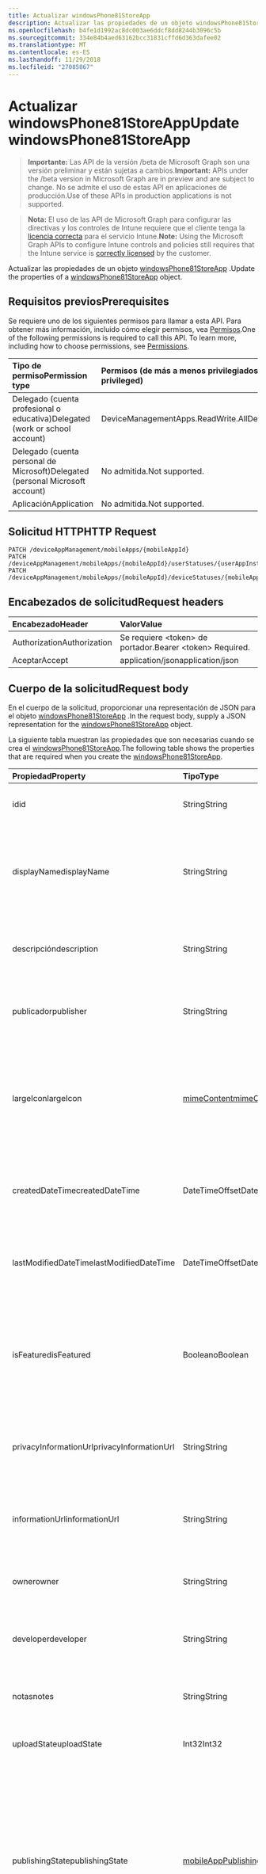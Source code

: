 ```yaml
---
title: Actualizar windowsPhone81StoreApp
description: Actualizar las propiedades de un objeto windowsPhone81StoreApp.
ms.openlocfilehash: b4fe1d1992ac8dc003ae6ddcf8dd8244b3096c5b
ms.sourcegitcommit: 334e84b4aed63162bcc31831cffd6d363dafee02
ms.translationtype: MT
ms.contentlocale: es-ES
ms.lasthandoff: 11/29/2018
ms.locfileid: "27085867"
---
```

# <a name="update-windowsphone81storeapp"></a><span data-ttu-id="41465-103">Actualizar windowsPhone81StoreApp</span><span class="sxs-lookup"><span data-stu-id="41465-103">Update windowsPhone81StoreApp</span></span>

> <span data-ttu-id="41465-104">**Importante:** Las API de la versión /beta de Microsoft Graph son una versión preliminar y están sujetas a cambios.</span><span class="sxs-lookup"><span data-stu-id="41465-104">**Important:** APIs under the /beta version in Microsoft Graph are in preview and are subject to change.</span></span> <span data-ttu-id="41465-105">No se admite el uso de estas API en aplicaciones de producción.</span><span class="sxs-lookup"><span data-stu-id="41465-105">Use of these APIs in production applications is not supported.</span></span>

> <span data-ttu-id="41465-106">**Nota:** El uso de las API de Microsoft Graph para configurar las directivas y los controles de Intune requiere que el cliente tenga la [licencia correcta](https://go.microsoft.com/fwlink/?linkid=839381) para el servicio Intune.</span><span class="sxs-lookup"><span data-stu-id="41465-106">**Note:** Using the Microsoft Graph APIs to configure Intune controls and policies still requires that the Intune service is [correctly licensed](https://go.microsoft.com/fwlink/?linkid=839381) by the customer.</span></span>

<span data-ttu-id="41465-107">Actualizar las propiedades de un objeto [windowsPhone81StoreApp](../resources/intune-apps-windowsphone81storeapp.md) .</span><span class="sxs-lookup"><span data-stu-id="41465-107">Update the properties of a [windowsPhone81StoreApp](../resources/intune-apps-windowsphone81storeapp.md) object.</span></span>
## <a name="prerequisites"></a><span data-ttu-id="41465-108">Requisitos previos</span><span class="sxs-lookup"><span data-stu-id="41465-108">Prerequisites</span></span>
<span data-ttu-id="41465-p102">Se requiere uno de los siguientes permisos para llamar a esta API. Para obtener más información, incluido cómo elegir permisos, vea [Permisos](/graph/permissions-reference).</span><span class="sxs-lookup"><span data-stu-id="41465-p102">One of the following permissions is required to call this API. To learn more, including how to choose permissions, see [Permissions](/graph/permissions-reference).</span></span>

|<span data-ttu-id="41465-111">Tipo de permiso</span><span class="sxs-lookup"><span data-stu-id="41465-111">Permission type</span></span>|<span data-ttu-id="41465-112">Permisos (de más a menos privilegiados)</span><span class="sxs-lookup"><span data-stu-id="41465-112">Permissions (from most to least privileged)</span></span>|
|:---|:---|
|<span data-ttu-id="41465-113">Delegado (cuenta profesional o educativa)</span><span class="sxs-lookup"><span data-stu-id="41465-113">Delegated (work or school account)</span></span>|<span data-ttu-id="41465-114">DeviceManagementApps.ReadWrite.All</span><span class="sxs-lookup"><span data-stu-id="41465-114">DeviceManagementApps.ReadWrite.All</span></span>|
|<span data-ttu-id="41465-115">Delegado (cuenta personal de Microsoft)</span><span class="sxs-lookup"><span data-stu-id="41465-115">Delegated (personal Microsoft account)</span></span>|<span data-ttu-id="41465-116">No admitida.</span><span class="sxs-lookup"><span data-stu-id="41465-116">Not supported.</span></span>|
|<span data-ttu-id="41465-117">Aplicación</span><span class="sxs-lookup"><span data-stu-id="41465-117">Application</span></span>|<span data-ttu-id="41465-118">No admitida.</span><span class="sxs-lookup"><span data-stu-id="41465-118">Not supported.</span></span>|

## <a name="http-request"></a><span data-ttu-id="41465-119">Solicitud HTTP</span><span class="sxs-lookup"><span data-stu-id="41465-119">HTTP Request</span></span>
<!-- {
  "blockType": "ignored"
}
-->
``` http
PATCH /deviceAppManagement/mobileApps/{mobileAppId}
PATCH /deviceAppManagement/mobileApps/{mobileAppId}/userStatuses/{userAppInstallStatusId}/app
PATCH /deviceAppManagement/mobileApps/{mobileAppId}/deviceStatuses/{mobileAppInstallStatusId}/app
```

## <a name="request-headers"></a><span data-ttu-id="41465-120">Encabezados de solicitud</span><span class="sxs-lookup"><span data-stu-id="41465-120">Request headers</span></span>
|<span data-ttu-id="41465-121">Encabezado</span><span class="sxs-lookup"><span data-stu-id="41465-121">Header</span></span>|<span data-ttu-id="41465-122">Valor</span><span class="sxs-lookup"><span data-stu-id="41465-122">Value</span></span>|
|:---|:---|
|<span data-ttu-id="41465-123">Authorization</span><span class="sxs-lookup"><span data-stu-id="41465-123">Authorization</span></span>|<span data-ttu-id="41465-124">Se requiere &lt;token&gt; de portador.</span><span class="sxs-lookup"><span data-stu-id="41465-124">Bearer &lt;token&gt; Required.</span></span>|
|<span data-ttu-id="41465-125">Aceptar</span><span class="sxs-lookup"><span data-stu-id="41465-125">Accept</span></span>|<span data-ttu-id="41465-126">application/json</span><span class="sxs-lookup"><span data-stu-id="41465-126">application/json</span></span>|

## <a name="request-body"></a><span data-ttu-id="41465-127">Cuerpo de la solicitud</span><span class="sxs-lookup"><span data-stu-id="41465-127">Request body</span></span>
<span data-ttu-id="41465-128">En el cuerpo de la solicitud, proporcionar una representación de JSON para el objeto [windowsPhone81StoreApp](../resources/intune-apps-windowsphone81storeapp.md) .</span><span class="sxs-lookup"><span data-stu-id="41465-128">In the request body, supply a JSON representation for the [windowsPhone81StoreApp](../resources/intune-apps-windowsphone81storeapp.md) object.</span></span>

<span data-ttu-id="41465-129">La siguiente tabla muestran las propiedades que son necesarias cuando se crea el [windowsPhone81StoreApp](../resources/intune-apps-windowsphone81storeapp.md).</span><span class="sxs-lookup"><span data-stu-id="41465-129">The following table shows the properties that are required when you create the [windowsPhone81StoreApp](../resources/intune-apps-windowsphone81storeapp.md).</span></span>

|<span data-ttu-id="41465-130">Propiedad</span><span class="sxs-lookup"><span data-stu-id="41465-130">Property</span></span>|<span data-ttu-id="41465-131">Tipo</span><span class="sxs-lookup"><span data-stu-id="41465-131">Type</span></span>|<span data-ttu-id="41465-132">Descripción</span><span class="sxs-lookup"><span data-stu-id="41465-132">Description</span></span>|
|:---|:---|:---|
|<span data-ttu-id="41465-133">id</span><span class="sxs-lookup"><span data-stu-id="41465-133">id</span></span>|<span data-ttu-id="41465-134">String</span><span class="sxs-lookup"><span data-stu-id="41465-134">String</span></span>|<span data-ttu-id="41465-135">Clave de la entidad.</span><span class="sxs-lookup"><span data-stu-id="41465-135">Key of the entity.</span></span> <span data-ttu-id="41465-136">Heredado de [mobileApp](../resources/intune-apps-mobileapp.md).</span><span class="sxs-lookup"><span data-stu-id="41465-136">Inherited from [mobileApp](../resources/intune-apps-mobileapp.md)</span></span>|
|<span data-ttu-id="41465-137">displayName</span><span class="sxs-lookup"><span data-stu-id="41465-137">displayName</span></span>|<span data-ttu-id="41465-138">String</span><span class="sxs-lookup"><span data-stu-id="41465-138">String</span></span>|<span data-ttu-id="41465-139">Título de la aplicación importado o proporcionado por el administrador.</span><span class="sxs-lookup"><span data-stu-id="41465-139">The admin provided or imported title of the app.</span></span> <span data-ttu-id="41465-140">Heredado de [mobileApp](../resources/intune-apps-mobileapp.md).</span><span class="sxs-lookup"><span data-stu-id="41465-140">Inherited from [mobileApp](../resources/intune-apps-mobileapp.md)</span></span>|
|<span data-ttu-id="41465-141">descripción</span><span class="sxs-lookup"><span data-stu-id="41465-141">description</span></span>|<span data-ttu-id="41465-142">String</span><span class="sxs-lookup"><span data-stu-id="41465-142">String</span></span>|<span data-ttu-id="41465-143">Descripción de la aplicación.</span><span class="sxs-lookup"><span data-stu-id="41465-143">The description of the app.</span></span> <span data-ttu-id="41465-144">Heredado de [mobileApp](../resources/intune-apps-mobileapp.md).</span><span class="sxs-lookup"><span data-stu-id="41465-144">Inherited from [mobileApp](../resources/intune-apps-mobileapp.md)</span></span>|
|<span data-ttu-id="41465-145">publicador</span><span class="sxs-lookup"><span data-stu-id="41465-145">publisher</span></span>|<span data-ttu-id="41465-146">String</span><span class="sxs-lookup"><span data-stu-id="41465-146">String</span></span>|<span data-ttu-id="41465-147">Publicador de la aplicación.</span><span class="sxs-lookup"><span data-stu-id="41465-147">The publisher of the app.</span></span> <span data-ttu-id="41465-148">Heredado de [mobileApp](../resources/intune-apps-mobileapp.md).</span><span class="sxs-lookup"><span data-stu-id="41465-148">Inherited from [mobileApp](../resources/intune-apps-mobileapp.md)</span></span>|
|<span data-ttu-id="41465-149">largeIcon</span><span class="sxs-lookup"><span data-stu-id="41465-149">largeIcon</span></span>|[<span data-ttu-id="41465-150">mimeContent</span><span class="sxs-lookup"><span data-stu-id="41465-150">mimeContent</span></span>](../resources/intune-shared-mimecontent.md)|<span data-ttu-id="41465-151">Icono grande que se mostrará en los detalles de la aplicación y se usa para cargar el icono.</span><span class="sxs-lookup"><span data-stu-id="41465-151">The large icon, to be displayed in the app details and used for upload of the icon.</span></span> <span data-ttu-id="41465-152">Heredado de [mobileApp](../resources/intune-apps-mobileapp.md).</span><span class="sxs-lookup"><span data-stu-id="41465-152">Inherited from [mobileApp](../resources/intune-apps-mobileapp.md)</span></span>|
|<span data-ttu-id="41465-153">createdDateTime</span><span class="sxs-lookup"><span data-stu-id="41465-153">createdDateTime</span></span>|<span data-ttu-id="41465-154">DateTimeOffset</span><span class="sxs-lookup"><span data-stu-id="41465-154">DateTimeOffset</span></span>|<span data-ttu-id="41465-155">Fecha y hora de creación de la aplicación.</span><span class="sxs-lookup"><span data-stu-id="41465-155">The date and time the app was created.</span></span> <span data-ttu-id="41465-156">Heredado de [mobileApp](../resources/intune-apps-mobileapp.md).</span><span class="sxs-lookup"><span data-stu-id="41465-156">Inherited from [mobileApp](../resources/intune-apps-mobileapp.md)</span></span>|
|<span data-ttu-id="41465-157">lastModifiedDateTime</span><span class="sxs-lookup"><span data-stu-id="41465-157">lastModifiedDateTime</span></span>|<span data-ttu-id="41465-158">DateTimeOffset</span><span class="sxs-lookup"><span data-stu-id="41465-158">DateTimeOffset</span></span>|<span data-ttu-id="41465-159">Fecha y hora de la última modificación de la aplicación.</span><span class="sxs-lookup"><span data-stu-id="41465-159">The date and time the app was last modified.</span></span> <span data-ttu-id="41465-160">Heredado de [mobileApp](../resources/intune-apps-mobileapp.md).</span><span class="sxs-lookup"><span data-stu-id="41465-160">Inherited from [mobileApp](../resources/intune-apps-mobileapp.md)</span></span>|
|<span data-ttu-id="41465-161">isFeatured</span><span class="sxs-lookup"><span data-stu-id="41465-161">isFeatured</span></span>|<span data-ttu-id="41465-162">Booleano</span><span class="sxs-lookup"><span data-stu-id="41465-162">Boolean</span></span>|<span data-ttu-id="41465-163">Valor que indica si el administrador ha marcado la aplicación como destacada. Heredado de [mobileApp](../resources/intune-apps-mobileapp.md).</span><span class="sxs-lookup"><span data-stu-id="41465-163">The value indicating whether the app is marked as featured by the admin. Inherited from [mobileApp](../resources/intune-apps-mobileapp.md)</span></span>|
|<span data-ttu-id="41465-164">privacyInformationUrl</span><span class="sxs-lookup"><span data-stu-id="41465-164">privacyInformationUrl</span></span>|<span data-ttu-id="41465-165">String</span><span class="sxs-lookup"><span data-stu-id="41465-165">String</span></span>|<span data-ttu-id="41465-166">La dirección URL de la declaración de privacidad.</span><span class="sxs-lookup"><span data-stu-id="41465-166">The privacy statement Url.</span></span> <span data-ttu-id="41465-167">Heredado de [mobileApp](../resources/intune-apps-mobileapp.md).</span><span class="sxs-lookup"><span data-stu-id="41465-167">Inherited from [mobileApp](../resources/intune-apps-mobileapp.md)</span></span>|
|<span data-ttu-id="41465-168">informationUrl</span><span class="sxs-lookup"><span data-stu-id="41465-168">informationUrl</span></span>|<span data-ttu-id="41465-169">String</span><span class="sxs-lookup"><span data-stu-id="41465-169">String</span></span>|<span data-ttu-id="41465-170">La dirección URL para obtener más información.</span><span class="sxs-lookup"><span data-stu-id="41465-170">The more information Url.</span></span> <span data-ttu-id="41465-171">Heredado de [mobileApp](../resources/intune-apps-mobileapp.md).</span><span class="sxs-lookup"><span data-stu-id="41465-171">Inherited from [mobileApp](../resources/intune-apps-mobileapp.md)</span></span>|
|<span data-ttu-id="41465-172">owner</span><span class="sxs-lookup"><span data-stu-id="41465-172">owner</span></span>|<span data-ttu-id="41465-173">String</span><span class="sxs-lookup"><span data-stu-id="41465-173">String</span></span>|<span data-ttu-id="41465-174">Propietario de la aplicación.</span><span class="sxs-lookup"><span data-stu-id="41465-174">The owner of the app.</span></span> <span data-ttu-id="41465-175">Heredado de [mobileApp](../resources/intune-apps-mobileapp.md).</span><span class="sxs-lookup"><span data-stu-id="41465-175">Inherited from [mobileApp](../resources/intune-apps-mobileapp.md)</span></span>|
|<span data-ttu-id="41465-176">developer</span><span class="sxs-lookup"><span data-stu-id="41465-176">developer</span></span>|<span data-ttu-id="41465-177">String</span><span class="sxs-lookup"><span data-stu-id="41465-177">String</span></span>|<span data-ttu-id="41465-178">Desarrollador de la aplicación.</span><span class="sxs-lookup"><span data-stu-id="41465-178">The developer of the app.</span></span> <span data-ttu-id="41465-179">Heredado de [mobileApp](../resources/intune-apps-mobileapp.md).</span><span class="sxs-lookup"><span data-stu-id="41465-179">Inherited from [mobileApp](../resources/intune-apps-mobileapp.md)</span></span>|
|<span data-ttu-id="41465-180">notas</span><span class="sxs-lookup"><span data-stu-id="41465-180">notes</span></span>|<span data-ttu-id="41465-181">String</span><span class="sxs-lookup"><span data-stu-id="41465-181">String</span></span>|<span data-ttu-id="41465-182">Notas de la aplicación.</span><span class="sxs-lookup"><span data-stu-id="41465-182">Notes for the app.</span></span> <span data-ttu-id="41465-183">Heredado de [mobileApp](../resources/intune-apps-mobileapp.md).</span><span class="sxs-lookup"><span data-stu-id="41465-183">Inherited from [mobileApp](../resources/intune-apps-mobileapp.md)</span></span>|
|<span data-ttu-id="41465-184">uploadState</span><span class="sxs-lookup"><span data-stu-id="41465-184">uploadState</span></span>|<span data-ttu-id="41465-185">Int32</span><span class="sxs-lookup"><span data-stu-id="41465-185">Int32</span></span>|<span data-ttu-id="41465-186">El estado de carga.</span><span class="sxs-lookup"><span data-stu-id="41465-186">The upload state.</span></span> <span data-ttu-id="41465-187">Heredado de [mobileApp](../resources/intune-apps-mobileapp.md).</span><span class="sxs-lookup"><span data-stu-id="41465-187">Inherited from [mobileApp](../resources/intune-apps-mobileapp.md)</span></span>|
|<span data-ttu-id="41465-188">publishingState</span><span class="sxs-lookup"><span data-stu-id="41465-188">publishingState</span></span>|[<span data-ttu-id="41465-189">mobileAppPublishingState</span><span class="sxs-lookup"><span data-stu-id="41465-189">mobileAppPublishingState</span></span>](../resources/intune-apps-mobileapppublishingstate.md)|<span data-ttu-id="41465-190">Estado de publicación de la aplicación.</span><span class="sxs-lookup"><span data-stu-id="41465-190">The publishing state for the app.</span></span> <span data-ttu-id="41465-191">La aplicación no puede asignarse a menos que se publique.</span><span class="sxs-lookup"><span data-stu-id="41465-191">The app cannot be assigned unless the app is published.</span></span> <span data-ttu-id="41465-192">Se hereda de [mobileApp](../resources/intune-apps-mobileapp.md).</span><span class="sxs-lookup"><span data-stu-id="41465-192">Inherited from [mobileApp](../resources/intune-apps-mobileapp.md).</span></span> <span data-ttu-id="41465-193">Los valores posibles son: `notPublished`, `processing` y `published`.</span><span class="sxs-lookup"><span data-stu-id="41465-193">Possible values are: `notPublished`, `processing`, `published`.</span></span>|
|<span data-ttu-id="41465-194">appStoreUrl</span><span class="sxs-lookup"><span data-stu-id="41465-194">appStoreUrl</span></span>|<span data-ttu-id="41465-195">String</span><span class="sxs-lookup"><span data-stu-id="41465-195">String</span></span>|<span data-ttu-id="41465-196">URL de la tienda de aplicación de Windows Phone 8.1.</span><span class="sxs-lookup"><span data-stu-id="41465-196">The Windows Phone 8.1 app store URL.</span></span>|



## <a name="response"></a><span data-ttu-id="41465-197">Respuesta</span><span class="sxs-lookup"><span data-stu-id="41465-197">Response</span></span>
<span data-ttu-id="41465-198">Si tiene éxito, este método devuelve una `200 OK` código de respuesta y un objeto actualizado [windowsPhone81StoreApp](../resources/intune-apps-windowsphone81storeapp.md) en el cuerpo de la respuesta.</span><span class="sxs-lookup"><span data-stu-id="41465-198">If successful, this method returns a `200 OK` response code and an updated [windowsPhone81StoreApp](../resources/intune-apps-windowsphone81storeapp.md) object in the response body.</span></span>

## <a name="example"></a><span data-ttu-id="41465-199">Ejemplo</span><span class="sxs-lookup"><span data-stu-id="41465-199">Example</span></span>
### <a name="request"></a><span data-ttu-id="41465-200">Solicitud</span><span class="sxs-lookup"><span data-stu-id="41465-200">Request</span></span>
<span data-ttu-id="41465-201">Aquí tiene un ejemplo de la solicitud.</span><span class="sxs-lookup"><span data-stu-id="41465-201">Here is an example of the request.</span></span>
``` http
PATCH https://graph.microsoft.com/beta/deviceAppManagement/mobileApps/{mobileAppId}
Content-type: application/json
Content-length: 666

{
  "displayName": "Display Name value",
  "description": "Description value",
  "publisher": "Publisher value",
  "largeIcon": {
    "@odata.type": "microsoft.graph.mimeContent",
    "type": "Type value",
    "value": "dmFsdWU="
  },
  "lastModifiedDateTime": "2017-01-01T00:00:35.1329464-08:00",
  "isFeatured": true,
  "privacyInformationUrl": "https://example.com/privacyInformationUrl/",
  "informationUrl": "https://example.com/informationUrl/",
  "owner": "Owner value",
  "developer": "Developer value",
  "notes": "Notes value",
  "uploadState": 11,
  "publishingState": "processing",
  "appStoreUrl": "https://example.com/appStoreUrl/"
}
```

### <a name="response"></a><span data-ttu-id="41465-202">Respuesta</span><span class="sxs-lookup"><span data-stu-id="41465-202">Response</span></span>
<span data-ttu-id="41465-p117">Aquí tiene un ejemplo de la respuesta. Nota: Puede que el objeto de respuesta que aparece aquí se trunque para abreviar. Todas las propiedades se devolverán de una llamada real.</span><span class="sxs-lookup"><span data-stu-id="41465-p117">Here is an example of the response. Note: The response object shown here may be truncated for brevity. All of the properties will be returned from an actual call.</span></span>
``` http
HTTP/1.1 200 OK
Content-Type: application/json
Content-Length: 835

{
  "@odata.type": "#microsoft.graph.windowsPhone81StoreApp",
  "id": "f68ce6a1-e6a1-f68c-a1e6-8cf6a1e68cf6",
  "displayName": "Display Name value",
  "description": "Description value",
  "publisher": "Publisher value",
  "largeIcon": {
    "@odata.type": "microsoft.graph.mimeContent",
    "type": "Type value",
    "value": "dmFsdWU="
  },
  "createdDateTime": "2017-01-01T00:02:43.5775965-08:00",
  "lastModifiedDateTime": "2017-01-01T00:00:35.1329464-08:00",
  "isFeatured": true,
  "privacyInformationUrl": "https://example.com/privacyInformationUrl/",
  "informationUrl": "https://example.com/informationUrl/",
  "owner": "Owner value",
  "developer": "Developer value",
  "notes": "Notes value",
  "uploadState": 11,
  "publishingState": "processing",
  "appStoreUrl": "https://example.com/appStoreUrl/"
}
```





